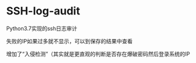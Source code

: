 # SSH-log-audit
Python3.7实现的ssh日志审计

失败的IP如果过多就不显示，可以到保存的结果中查看

增加了“入侵检测”（其实就是更直观的判断是否存在爆破密码然后登录系统的IP
